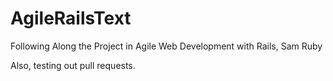 AgileRailsText
==============

Following Along the Project in Agile Web Development with Rails, Sam Ruby

Also, testing out pull requests.
